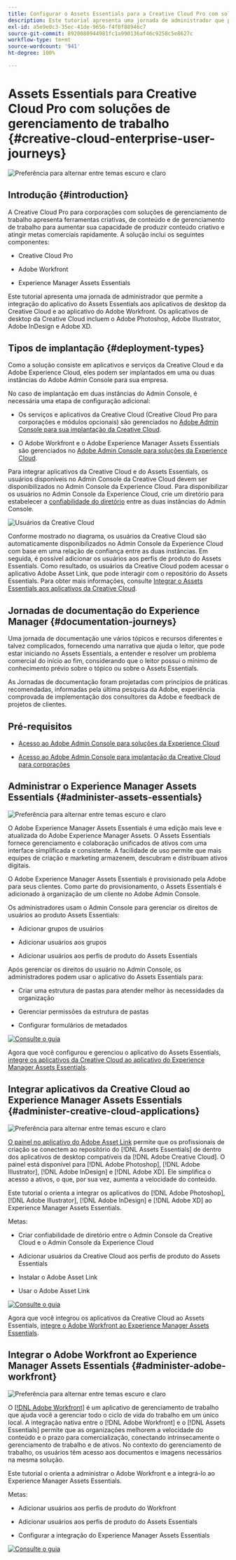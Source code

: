 ```yaml
---
title: Configurar o Assets Essentials para a Creative Cloud Pro com soluções de gerenciamento de trabalho
description: Este tutorial apresenta uma jornada de administrador que permite a integração do aplicativo do Assets Essentials aos aplicativos de desktop da Creative Cloud e ao aplicativo do Adobe Workfront. Os aplicativos de desktop da Creative Cloud incluem o Adobe Photoshop, Adobe Illustrator, Adobe InDesign e Adobe XD.
exl-id: a5e9e0c3-35ec-41de-9656-f4f0f88946c7
source-git-commit: 8920080944981fc1a990136af46c9258c5e8627c
workflow-type: tm+mt
source-wordcount: '941'
ht-degree: 100%

---
```


# Assets Essentials para Creative Cloud Pro com soluções de gerenciamento de trabalho {#creative-cloud-enterprise-user-journeys}

![Preferência para alternar entre temas escuro e claro](assets/cce-next-banner-landing-page.png)

## Introdução {#introduction}

A Creative Cloud Pro para corporações com soluções de gerenciamento de trabalho apresenta ferramentas criativas, de conteúdo e de gerenciamento de trabalho para aumentar sua capacidade de produzir conteúdo criativo e atingir metas comerciais rapidamente. A solução inclui os seguintes componentes:

* Creative Cloud Pro

* Adobe Workfront

* Experience Manager Assets Essentials

Este tutorial apresenta uma jornada de administrador que permite a integração do aplicativo do Assets Essentials aos aplicativos de desktop da Creative Cloud e ao aplicativo do Adobe Workfront. Os aplicativos de desktop da Creative Cloud incluem o Adobe Photoshop, Adobe Illustrator, Adobe InDesign e Adobe XD.

## Tipos de implantação {#deployment-types}

Como a solução consiste em aplicativos e serviços da Creative Cloud e da Adobe Experience Cloud, eles podem ser implantados em uma ou duas instâncias do Adobe Admin Console para sua empresa.

No caso de implantação em duas instâncias do Admin Console, é necessária uma etapa de configuração adicional:

* Os serviços e aplicativos da Creative Cloud (Creative Cloud Pro para corporações e módulos opcionais) são gerenciados no [Adobe Admin Console para sua implantação da Creative Cloud](https://helpx.adobe.com/br/enterprise/admin-guide.html).

* O Adobe Workfront e o Adobe Experience Manager Assets Essentials são gerenciados no [Adobe Admin Console para soluções da Experience Cloud](https://experienceleague.adobe.com/docs/core-services/interface/administration/admin-getting-started.html?lang=pt-BR).

Para integrar aplicativos da Creative Cloud e do Assets Essentials, os usuários disponíveis no Admin Console da Creative Cloud devem ser disponibilizados no Admin Console da Experience Cloud. Para disponibilizar os usuários no Admin Console da Experience Cloud, crie um diretório para estabelecer a [confiabilidade do diretório](https://helpx.adobe.com/br/enterprise/using/set-up-identity.html#directory-trusting) entre as duas instâncias do Admin Console.

![Usuários da Creative Cloud](assets/creative-cloud-users.svg)

Conforme mostrado no diagrama, os usuários da Creative Cloud são automaticamente disponibilizados no Admin Console da Experience Cloud com base em uma relação de confiança entre as duas instâncias. Em seguida, é possível adicionar os usuários aos perfis de produto do Assets Essentials. Como resultado, os usuários da Creative Cloud podem acessar o aplicativo Adobe Asset Link, que pode interagir com o repositório do Assets Essentials. Para obter mais informações, consulte [Integrar o Assets Essentials aos aplicativos da Creative Cloud](integrate-with-creative-cloud.md).

## Jornadas de documentação do Experience Manager {#documentation-journeys}

Uma jornada de documentação une vários tópicos e recursos diferentes e talvez complicados, fornecendo uma narrativa que ajuda o leitor, que pode estar iniciando no Assets Essentials, a entender e resolver um problema comercial do início ao fim, considerando que o leitor possui o mínimo de conhecimento prévio sobre o tópico ou sobre o Assets Essentials.

As Jornadas de documentação foram projetadas com princípios de práticas recomendadas, informadas pela última pesquisa da Adobe, experiência comprovada de implementação dos consultores da Adobe e feedback de projetos de clientes.

## Pré-requisitos

* [Acesso ao Adobe Admin Console para soluções da Experience Cloud](https://experienceleague.adobe.com/docs/core-services/interface/administration/admin-getting-started.html?lang=pt-BR)

* [Acesso ao Adobe Admin Console para implantação da Creative Cloud para corporações](https://helpx.adobe.com/br/enterprise/admin-guide.html)

## Administrar o Experience Manager Assets Essentials {#administer-assets-essentials}

![Preferência para alternar entre temas escuro e claro](assets/cce-assets.png)

O Adobe Experience Manager Assets Essentials é uma edição mais leve e atualizada do Adobe Experience Manager Assets. O Assets Essentials fornece gerenciamento e colaboração unificados de ativos com uma interface simplificada e consistente. A facilidade de uso permite que mais equipes de criação e marketing armazenem, descubram e distribuam ativos digitais.

O Adobe Experience Manager Assets Essentials é provisionado pela Adobe para seus clientes. Como parte do provisionamento, o Assets Essentials é adicionado à organização de um cliente no Adobe Admin Console.

Os administradores usam o Admin Console para gerenciar os direitos de usuários ao produto Assets Essentials:

* Adicionar grupos de usuários

* Adicionar usuários aos grupos

* Adicionar usuários aos perfis de produto do Assets Essentials

Após gerenciar os direitos do usuário no Admin Console, os administradores podem usar o aplicativo do Assets Essentials para:

* Criar uma estrutura de pastas para atender melhor às necessidades da organização

* Gerenciar permissões da estrutura de pastas

* Configurar formulários de metadados

[![Consulte o guia](https://helpx.adobe.com/content/dam/help/en/marketing-cloud/how-to/digital-foundation/_jcr_content/main-pars/image_1250343773/see-the-guide-sm.png)](deploy-administer.md)

Agora que você configurou e gerenciou o aplicativo do Assets Essentials, [integre os aplicativos da Creative Cloud ao aplicativo do Experience Manager Assets Essentials](integrate-with-creative-cloud.md).

## Integrar aplicativos da Creative Cloud ao Experience Manager Assets Essentials {#administer-creative-cloud-applications}

![Preferência para alternar entre temas escuro e claro](assets/cce-creative-cloud.png)

[O painel no aplicativo do Adobe Asset Link](https://www.adobe.com/br/creativecloud/business/enterprise/adobe-asset-link.html) permite que os profissionais de criação se conectem ao repositório do [!DNL Assets Essentials] de dentro dos aplicativos de desktop compatíveis da [!DNL Adobe Creative Cloud]. O painel está disponível para [!DNL Adobe Photoshop], [!DNL Adobe Illustrator], [!DNL Adobe InDesign] e [!DNL Adobe XD]. Ele simplifica o acesso a ativos, o que, por sua vez, aumenta a velocidade do conteúdo.

Este tutorial o orienta a integrar os aplicativos do [!DNL Adobe Photoshop], [!DNL Adobe Illustrator], [!DNL Adobe InDesign] e [!DNL Adobe XD] ao Experience Manager Assets Essentials.

Metas:

* Criar confiabilidade de diretório entre o Admin Console da Creative Cloud e o Admin Console da Experience Cloud

* Adicionar usuários da Creative Cloud aos perfis de produto do Assets Essentials

* Instalar o Adobe Asset Link

* Usar o Adobe Asset Link

[![Consulte o guia](https://helpx.adobe.com/content/dam/help/en/marketing-cloud/how-to/digital-foundation/_jcr_content/main-pars/image_1250343773/see-the-guide-sm.png)](integrate-with-creative-cloud.md)

Agora que você integrou os aplicativos da Creative Cloud ao Assets Essentials, [integre o Adobe Workfront ao Experience Manager Assets Essentials](integrate-with-workfront.md).

## Integrar o Adobe Workfront ao Experience Manager Assets Essentials {#administer-adobe-workfront}

![Preferência para alternar entre temas escuro e claro](assets/cce-workfront.png)

O [[!DNL Adobe Workfront]](https://www.workfront.com/) é um aplicativo de gerenciamento de trabalho que ajuda você a gerenciar todo o ciclo de vida do trabalho em um único local. A integração nativa entre o [!DNL Adobe Workfront] e o [!DNL Assets Essentials] permite que as organizações melhorem a velocidade do conteúdo e o prazo para comercialização, conectando intrinsecamente o gerenciamento de trabalho e de ativos. No contexto do gerenciamento de trabalho, os usuários têm acesso aos documentos e imagens necessários na mesma solução.

Este tutorial o orienta a administrar o Adobe Workfront e a integrá-lo ao Experience Manager Assets Essentials.

Metas:

* Adicionar usuários aos perfis de produto do Workfront

* Adicionar usuários aos perfis de produto do Assets Essentials

* Configurar a integração do Experience Manager Assets Essentials

[![Consulte o guia](https://helpx.adobe.com/content/dam/help/en/marketing-cloud/how-to/digital-foundation/_jcr_content/main-pars/image_1250343773/see-the-guide-sm.png)](integrate-with-workfront.md)
